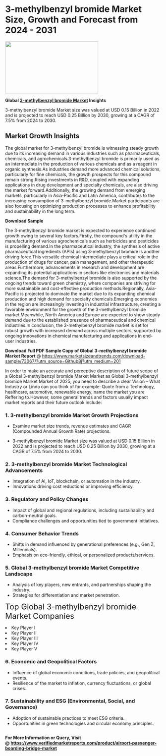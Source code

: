 <H1>3-methylbenzyl bromide Market Size, Growth and Forecast from 2024 - 2031</H1><img class="aligncenter size-medium wp-image-584254" src="https://thirdeyenews.in/wp-content/uploads/2024/09/Global-Market-Research-300x168.jpeg" alt="" width="300" height="168" /><p><strong>Global&nbsp;<a href="https://www.marketsizeandtrends.com/download-sample/73067/?utm_source=Github8j?utm_medium=201">3-methylbenzyl bromide Market</a> Insights</strong></p><p>3-methylbenzyl bromide Market size was valued at USD 0.15 Billion in 2022 and is projected to reach USD 0.25 Billion by 2030, growing at a CAGR of 7.5% from 2024 to 2030.</p><p><h2>Market Growth Insights</h2> <p>The global market for 3-methylbenzyl bromide is witnessing steady growth due to its increasing demand in various industries such as pharmaceuticals, chemicals, and agrochemicals.3-methylbenzyl bromide is primarily used as an intermediate in the production of various chemicals and as a reagent in organic synthesis.As industries demand more advanced chemical solutions, particularly for fine chemicals, the growth prospects for this compound remain strong.Rising investments in R&D, coupled with expanding applications in drug development and specialty chemicals, are also driving the market forward.Additionally, the growing demand from emerging markets, particularly in Asia-Pacific and Latin America, contributes to the increasing consumption of 3-methylbenzyl bromide.Market participants are also focusing on optimizing production processes to enhance profitability and sustainability in the long term.</p> <p><strong>Download Sample</strong></p> <p>The 3-methylbenzyl bromide market is expected to experience continued growth owing to several key factors.Firstly, the compound's utility in the manufacturing of various agrochemicals such as herbicides and pesticides is propelling demand.In the pharmaceutical industry, the synthesis of active pharmaceutical ingredients (APIs) using 3-methylbenzyl bromide is another driving force.This versatile chemical intermediate plays a critical role in the production of drugs for cancer, pain management, and other therapeutic areas.Furthermore, advancements in research and development are expanding its potential applications in sectors like electronics and materials science.The demand for 3-methylbenzyl bromide is also supported by the ongoing trends toward green chemistry, where companies are striving for more sustainable and cost-effective production methods.Regionally, Asia-Pacific is projected to dominate the market due to its expanding chemical production and high demand for specialty chemicals.Emerging economies in the region are increasingly investing in industrial infrastructure, creating a favorable environment for the growth of the 3-methylbenzyl bromide market.Meanwhile, North America and Europe are expected to show steady demand due to the established presence of pharmaceutical and chemical industries.In conclusion, the 3-methylbenzyl bromide market is set for robust growth with increased demand across multiple sectors, supported by ongoing innovations in chemical manufacturing and applications in end-user industries.</p> <p><span class=""><strong>Download Full PDF Sample Copy of Global 3-methylbenzyl bromide Market Report</strong> @ <a href="https://www.marketsizeandtrends.com/download-sample/73067/?utm_source=Github8j?utm_medium=201" target="_blank">https://www.marketsizeandtrends.com/download-sample/73067/?utm_source=Github8j?utm_medium=201</a></span></p><p>In order to make an accurate and perceptive description of future scope of a Global&nbsp;3-methylbenzyl bromide Market Market as Global&nbsp;3-methylbenzyl bromide Market Market of 2025, you need to describe a clear Vision &ndash; What Industry or Linda can you think of for example: Quote from a Technology, healthcare, automotive, renewable energy, name the market you are Reffering to.However, some general trends and factors usually impact market reports and their future outlook include:</p><h3>1.&nbsp;<strong>3-methylbenzyl bromide Market Growth Projections</strong></h3><ul><li>Examine market size trends, revenue estimates and CAGR (Compounded Annual Growth Rate) projections.</li><li><p>3-methylbenzyl bromide Market size was valued at USD 0.15 Billion in 2022 and is projected to reach USD 0.25 Billion by 2030, growing at a CAGR of 7.5% from 2024 to 2030.</p></li></ul><h3>2.&nbsp;<strong>3-methylbenzyl bromide Market Technological Advancements</strong></h3><ul><li>Integration of AI, IoT, blockchain, or automation in the industry.</li><li>Innovations driving cost reductions or improving efficiency.</li></ul><h3>3.&nbsp;<strong>Regulatory and Policy Changes</strong></h3><ul><li>Impact of global and regional regulations, including sustainability and carbon-neutral goals.</li><li>Compliance challenges and opportunities tied to government initiatives.</li></ul><h3>4.&nbsp;<strong>Consumer Behavior Trends</strong></h3><ul><li>Shifts in demand influenced by generational preferences (e.g., Gen Z, Millennials).</li><li>Emphasis on eco-friendly, ethical, or personalized products/services.</li></ul><h3>5.&nbsp;<strong>Global 3-methylbenzyl bromide Market Competitive Landscape</strong></h3><ul><li>Analysis of key players, new entrants, and partnerships shaping the industry.</li><li>Strategies for differentiation and market penetration.</li></ul><p data-pm-slice="1 1 []"><span style="color: inherit; font-family: inherit; font-size: 25px;">Top Global 3-methylbenzyl bromide Market Companies</span></p><div class="" data-test-id=""><p><li>Key Player I</li><li> Key Player II</li><li> Key Player III</li><li> Key Player IV</li><li> Key Player V</li></p></div><h3>6.&nbsp;<strong>Economic and Geopolitical Factors</strong></h3><ul><li>Influence of global economic conditions, trade policies, and geopolitical events.</li><li>Resilience of the market to inflation, currency fluctuations, or global crises.</li></ul><h3>7.&nbsp;<strong>Sustainability and ESG (Environmental, Social, and Governance)</strong></h3><ul><li>Adoption of sustainable practices to meet ESG criteria.</li><li>Opportunities in green technologies and circular economy principles.</li></ul><h2><strong style="font-size: 14px;">For More Information or Query, Visit @&nbsp;</strong><a style="background-color: #ffffff; font-size: 14px;" href="https://www.marketsizeandtrends.com/report/3-methylbenzyl-bromide-market/" target="_blank">https://www.verifiedmarketreports.com/product/airport-passenger-boarding-bridge-market</a></h2>